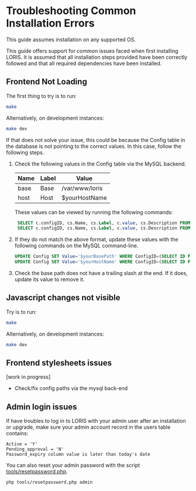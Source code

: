 # Troubleshooting Common Installation Errors

This guide assumes installation on any supported OS.  

This guide offers support for common issues faced when first installing LORIS. It is assumed that all installation steps provided have been 
correctly followed and that all required dependencies have been installed.

## Frontend Not Loading
The first thing to try is to run:

```bash
make
```

Alternatively, on development instances:

```bash
make dev
```

If that does not solve your issue, this could be because the Config table in the database is not pointing to the correct values. In this case, follow the following steps. 

1. Check the following values in the Config table via the MySQL backend.

   | Name | Label          | Value          |  
   | ---- | ----------- | ---------- |
   | base | Base           | /var/www/loris |
   | host | Host           | $yourHostName  | 
    
   These values can be viewed by running the following commands:
    
   ```sql
    SELECT c.configID, cs.Name, cs.Label, c.value, cs.Description FROM Config c LEFT JOIN ConfigSettings cs ON (c.ConfigID = cs.ID) WHERE ConfigID=(SELECT ID FROM ConfigSettings WHERE Name='base');
    SELECT c.configID, cs.Name, cs.Label, c.value, cs.Description FROM Config c LEFT JOIN ConfigSettings cs ON (c.ConfigID = cs.ID) WHERE ConfigID=(SELECT ID FROM ConfigSettings WHERE Name='host');
   ```

2. If they do not match the above format, update these values with the following commands on the MySQL command-line.

   ```sql
   UPDATE Config SET Value='$yourBasePath' WHERE ConfigID=(SELECT ID FROM ConfigSettings WHERE Name='base');
   UPDATE Config SET Value='$yourHostName' WHERE ConfigID=(SELECT ID FROM ConfigSettings WHERE Name='host');
   ```

3. Check the base path does not have a trailing slash at the end. If it does, update its value to remove it.


## Javascript changes not visible
Try is to run:

```bash
make
```

Alternatively, on development instances:

```bash
make dev
```

## Frontend stylesheets issues
[work in progress] 
* Check/fix config paths via the mysql back-end


## Admin login issues
If have troubles to log in to LORIS with your admin user after an installation or upgrade, make sure your admin account record in the users table contains:                                                       
```  
Active = 'Y'
Pending_approval = 'N'
Password_expiry column value is later than today's date
```

You can also reset your admin password with the script [tools/resetpassword.php](https://github.com/aces/Loris/blob/master/tools/resetpassword.php).

```bash
php tools/resetpassword.php admin
```
